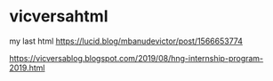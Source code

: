 # vicversahtml
my last html
https://lucid.blog/mbanudevictor/post/1566653774

https://vicversablog.blogspot.com/2019/08/hng-internship-program-2019.html
